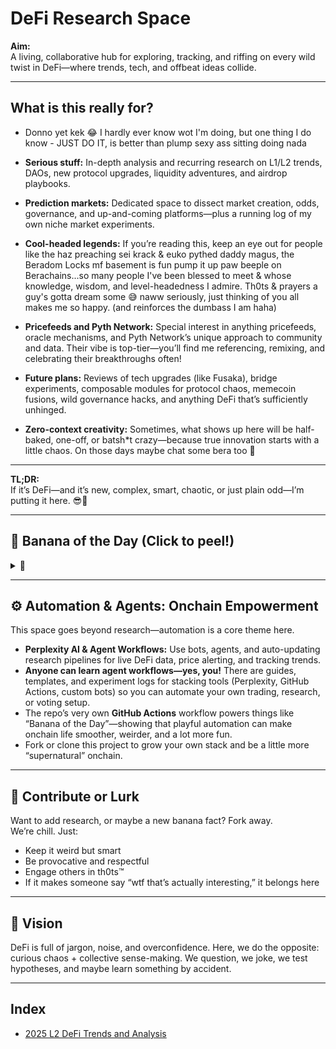 # DeFi Research Space

**Aim:**  
A living, collaborative hub for exploring, tracking, and riffing on every wild twist in DeFi—where trends, tech, and offbeat ideas collide.

---

## What is this really for?

- Donno yet kek 😂 I hardly ever know wot I'm doing, but one thing I do know - JUST DO IT, is better than plump sexy ass sitting doing nada

- **Serious stuff:** In-depth analysis and recurring research on L1/L2 trends, DAOs, new protocol upgrades, liquidity adventures, and airdrop playbooks.
- **Prediction markets:** Dedicated space to dissect market creation, odds, governance, and up-and-coming platforms—plus a running log of my own niche market experiments.
- **Cool-headed legends:** If you’re reading this, keep an eye out for people like the haz preaching sei krack & euko pythed daddy magus, the Beradom Locks mf basement is fun pump it up paw beeple on Berachains...so many people I've been blessed to meet & whose knowledge, wisdom, and level-headedness I admire. Th0ts & prayers a guy's gotta dream some 😅 naww seriously, just thinking of you all makes me so happy. (and reinforces the dumbass I am haha)
- **Pricefeeds and Pyth Network:** Special interest in anything pricefeeds, oracle mechanisms, and Pyth Network’s unique approach to community and data. Their vibe is top-tier—you’ll find me referencing, remixing, and celebrating their breakthroughs often!
- **Future plans:** Reviews of tech upgrades (like Fusaka), bridge experiments, composable modules for protocol chaos, memecoin fusions, wild governance hacks, and anything DeFi that’s sufficiently unhinged.
- **Zero-context creativity:** Sometimes, what shows up here will be half-baked, one-off, or batsh*t crazy—because true innovation starts with a little chaos. On those days maybe chat some bera too 🐻

---

**TL;DR:**  
If it’s DeFi—and it’s new, complex, smart, chaotic, or just plain odd—I’m putting it here. 😎🚀

---

## 🍌 Banana of the Day (Click to peel!)

<details>
  <summary>🍌</summary>
  Today's Banana: [auto-updated]  
  Did you know? Bananas can’t vote, but some DAOs act like they can.
</details>

---

## ⚙️ Automation & Agents: Onchain Empowerment

This space goes beyond research—automation is a core theme here.

- **Perplexity AI & Agent Workflows:** Use bots, agents, and auto-updating research pipelines for live DeFi data, price alerting, and tracking trends.
- **Anyone can learn agent workflows—yes, you!** There are guides, templates, and experiment logs for stacking tools (Perplexity, GitHub Actions, custom bots) so you can automate your own trading, research, or voting setup.
- The repo’s very own **GitHub Actions** workflow powers things like “Banana of the Day”—showing that playful automation can make onchain life smoother, weirder, and a lot more fun.
- Fork or clone this project to grow your own stack and be a little more “supernatural” onchain.


---

## 🧃 Contribute or Lurk

Want to add research, or maybe a new banana fact? Fork away.  
We’re chill. Just:
- Keep it weird but smart
- Be provocative and respectful
- Engage others in th0ts™
- If it makes someone say “wtf that’s actually interesting,” it belongs here

---

## 🌱 Vision

DeFi is full of jargon, noise, and overconfidence.
Here, we do the opposite: curious chaos + collective sense-making.
We question, we joke, we test hypotheses, and maybe learn something by accident.

---

## Index

- [2025 L2 DeFi Trends and Analysis](2025-Analysis/2025-L2-Trends.md)


